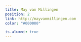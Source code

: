 ```yaml
---
title: May van Millingen
position: 2
link: http://mayvanmillingen.com
color: "#000000"

is-alumni: true
---
```


